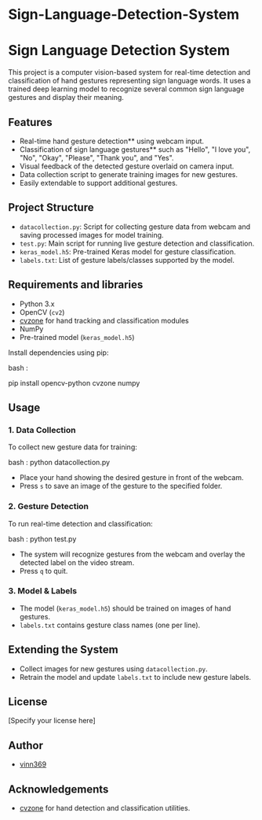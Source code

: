 # Sign-Language-Detection-System


# Sign Language Detection System

This project is a computer vision-based system for real-time detection and classification of hand gestures representing sign language words. It uses a trained deep learning model to recognize several common sign language gestures and display their meaning.

## Features

- Real-time hand gesture detection** using webcam input.
- Classification of sign language gestures** such as "Hello", "I love you", "No", "Okay", "Please", "Thank you", and "Yes".
- Visual feedback of the detected gesture overlaid on camera input.
- Data collection script to generate training images for new gestures.
- Easily extendable to support additional gestures.

## Project Structure

- `datacollection.py`: Script for collecting gesture data from webcam and saving processed images for model training.
- `test.py`: Main script for running live gesture detection and classification.
- `keras_model.h5`: Pre-trained Keras model for gesture classification.
- `labels.txt`: List of gesture labels/classes supported by the model.

## Requirements and libraries 

- Python 3.x
- OpenCV (`cv2`)
- [cvzone](https://github.com/cvzone/cvzone) for hand tracking and classification modules
- NumPy
- Pre-trained model (`keras_model.h5`)

Install dependencies using pip:

bash :

pip install opencv-python cvzone numpy


## Usage

### 1. Data Collection

To collect new gesture data for training:

bash :
python datacollection.py

- Place your hand showing the desired gesture in front of the webcam.
- Press `s` to save an image of the gesture to the specified folder.

### 2. Gesture Detection

To run real-time detection and classification:

bash :
python test.py

- The system will recognize gestures from the webcam and overlay the detected label on the video stream.
- Press `q` to quit.

### 3. Model & Labels

- The model (`keras_model.h5`) should be trained on images of hand gestures.
- `labels.txt` contains gesture class names (one per line).

## Extending the System

- Collect images for new gestures using `datacollection.py`.
- Retrain the model and update `labels.txt` to include new gesture labels.

## License

[Specify your license here]

## Author

- [vinn369](https://github.com/vinn369)

## Acknowledgements

- [cvzone](https://github.com/cvzone/cvzone) for hand detection and classification utilities.
